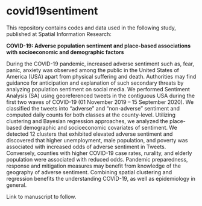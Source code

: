 # covid19sentiment

This repository contains codes and data used in the following study, published at Spatial Information Research:

**COVID-19: Adverse population sentiment and place-based associations with socioeconomic and demographic factors**

During the COVID-19 pandemic, increased adverse sentiment such as, fear, panic, anxiety was observed among the public in the United States of America (USA) apart from physical suffering and death. Authorities may find guidance for anticipation and explanation of such secondary threats by analyzing population sentiment on social media. We performed Sentiment Analysis (SA) using georeferenced tweets in the contiguous USA during the first two waves of COVID-19 (01 November 2019 – 15 September 2020). We classified the tweets into “adverse” and “non-adverse” sentiment and computed daily counts for both classes at the county-level. Utilizing clustering and Bayesian regression approaches, we analyzed the place-based demographic and socioeconomic covariates of sentiment. We detected 12 clusters that exhibited elevated adverse sentiment and discovered that higher unemployment, male population, and poverty was associated with increased odds of adverse sentiment in Tweets. Conversely, counties with higher COVID-19 case rates, rurality, and elderly population were associated with reduced odds. Pandemic preparedness, response and mitigation measures may benefit from knowledge of the geography of adverse sentiment. Combining spatial clustering and regression benefits the understanding COVID-19, as well as epidemiology in general.

Link to manuscript to follow.

